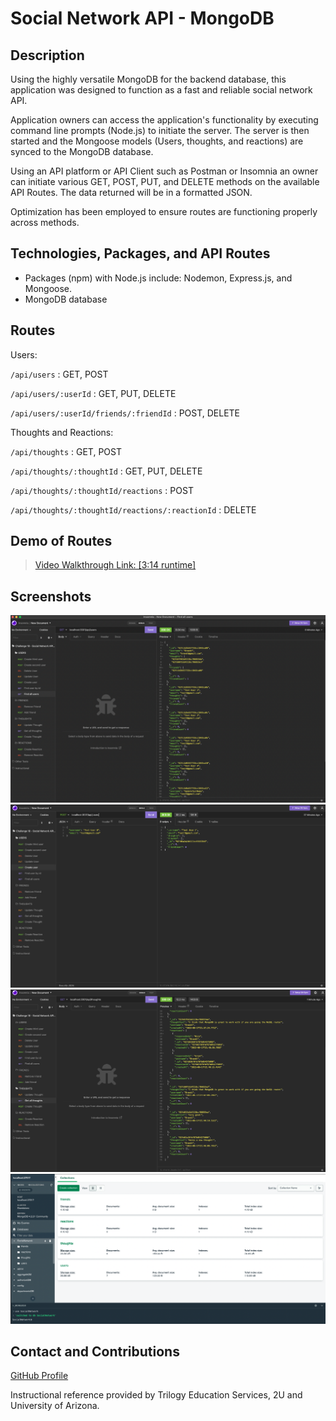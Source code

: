 # Social Network API - MongoDB

## Description

Using the highly versatile MongoDB for the backend database, this application was designed to function as a fast and reliable social network API. 

Application owners can access the application's functionality by executing command line prompts (Node.js) to initiate the server. The server is then started and the Mongoose models (Users, thoughts, and reactions) are synced to the MongoDB database. 

Using an API platform or API Client such as Postman or Insomnia an owner can initiate various GET, POST, PUT, and DELETE methods on the available API Routes. The data returned will be in a formatted JSON. 

Optimization has been employed to ensure routes are functioning properly across methods. 

## Technologies, Packages, and API Routes

- Packages (npm) with Node.js include: Nodemon, Express.js, and Mongoose.
- MongoDB database

## Routes

Users: 

`/api/users` : GET, POST

`/api/users/:userId` : GET, PUT, DELETE

`/api/users/:userId/friends/:friendId` : POST, DELETE

Thoughts and Reactions:

`/api/thoughts` : GET, POST

`/api/thoughts/:thoughtId` : GET, PUT, DELETE

`/api/thoughts/:thoughtId/reactions` : POST

`/api/thoughts/:thoughtId/reactions/:reactionId` : DELETE

## Demo of Routes

>[Video Walkthrough Link: [3:14 runtime]](https://drive.google.com/file/d/1mJk5kbd86WtIC6YZ-J-ZIecmhxpB3Xue/view)

## Screenshots 

![Insomnia1](./assets/Screen%20Shot%202022-08-17%20at%203.51.02%20PM.png)
![Insomnia2](./assets/Screen%20Shot%202022-08-17%20at%203.51.15%20PM.png)
![Insomnia3](./assets/Screen%20Shot%202022-08-17%20at%203.51.32%20PM.png)
![MongoDB](./assets/Screen%20Shot%202022-08-17%20at%203.52.14%20PM.png)


## Contact and Contributions 

[GitHub Profile](https://github.com/BrandtDavidson)

Instructional reference provided by Trilogy Education Services, 2U and University of Arizona.